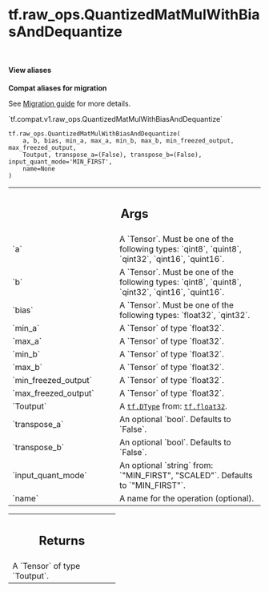 <div itemscope itemtype="http://developers.google.com/ReferenceObject">
<meta itemprop="name" content="tf.raw_ops.QuantizedMatMulWithBiasAndDequantize" />
<meta itemprop="path" content="Stable" />
</div>

# tf.raw_ops.QuantizedMatMulWithBiasAndDequantize

<!-- Insert buttons and diff -->

<table class="tfo-notebook-buttons tfo-api nocontent" align="left">

</table>





<section class="expandable">
  <h4 class="showalways">View aliases</h4>
  <p>
<b>Compat aliases for migration</b>
<p>See
<a href="https://www.tensorflow.org/guide/migrate">Migration guide</a> for
more details.</p>
<p>`tf.compat.v1.raw_ops.QuantizedMatMulWithBiasAndDequantize`</p>
</p>
</section>

<pre class="devsite-click-to-copy prettyprint lang-py tfo-signature-link">
<code>tf.raw_ops.QuantizedMatMulWithBiasAndDequantize(
    a, b, bias, min_a, max_a, min_b, max_b, min_freezed_output, max_freezed_output,
    Toutput, transpose_a=(False), transpose_b=(False), input_quant_mode='MIN_FIRST',
    name=None
)
</code></pre>



<!-- Placeholder for "Used in" -->


<!-- Tabular view -->
 <table class="responsive fixed orange">
<colgroup><col width="214px"><col></colgroup>
<tr><th colspan="2"><h2 class="add-link">Args</h2></th></tr>

<tr>
<td>
`a`
</td>
<td>
A `Tensor`. Must be one of the following types: `qint8`, `quint8`, `qint32`, `qint16`, `quint16`.
</td>
</tr><tr>
<td>
`b`
</td>
<td>
A `Tensor`. Must be one of the following types: `qint8`, `quint8`, `qint32`, `qint16`, `quint16`.
</td>
</tr><tr>
<td>
`bias`
</td>
<td>
A `Tensor`. Must be one of the following types: `float32`, `qint32`.
</td>
</tr><tr>
<td>
`min_a`
</td>
<td>
A `Tensor` of type `float32`.
</td>
</tr><tr>
<td>
`max_a`
</td>
<td>
A `Tensor` of type `float32`.
</td>
</tr><tr>
<td>
`min_b`
</td>
<td>
A `Tensor` of type `float32`.
</td>
</tr><tr>
<td>
`max_b`
</td>
<td>
A `Tensor` of type `float32`.
</td>
</tr><tr>
<td>
`min_freezed_output`
</td>
<td>
A `Tensor` of type `float32`.
</td>
</tr><tr>
<td>
`max_freezed_output`
</td>
<td>
A `Tensor` of type `float32`.
</td>
</tr><tr>
<td>
`Toutput`
</td>
<td>
A <a href="../../tf/dtypes/DType.md"><code>tf.DType</code></a> from: <a href="../../tf.md#float32"><code>tf.float32</code></a>.
</td>
</tr><tr>
<td>
`transpose_a`
</td>
<td>
An optional `bool`. Defaults to `False`.
</td>
</tr><tr>
<td>
`transpose_b`
</td>
<td>
An optional `bool`. Defaults to `False`.
</td>
</tr><tr>
<td>
`input_quant_mode`
</td>
<td>
An optional `string` from: `"MIN_FIRST", "SCALED"`. Defaults to `"MIN_FIRST"`.
</td>
</tr><tr>
<td>
`name`
</td>
<td>
A name for the operation (optional).
</td>
</tr>
</table>



<!-- Tabular view -->
 <table class="responsive fixed orange">
<colgroup><col width="214px"><col></colgroup>
<tr><th colspan="2"><h2 class="add-link">Returns</h2></th></tr>
<tr class="alt">
<td colspan="2">
A `Tensor` of type `Toutput`.
</td>
</tr>

</table>

